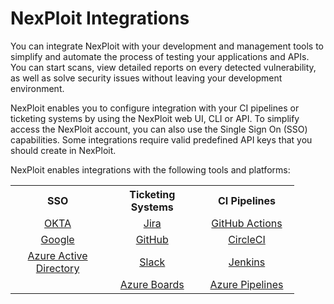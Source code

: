# NexPloit Integrations
You can integrate NexPloit with your development and management tools to simplify and automate the process of testing your applications and APIs. You can start scans, view detailed reports on every detected vulnerability, as well as solve security issues without leaving your development environment. 

NexPloit enables you to configure integration with your CI pipelines or ticketing systems by using the NexPloit web UI, CLI or API. To simplify access the NexPloit account, you can also use the Single Sign On (SSO) capabilities. Some integrations require valid predefined API keys that you should create in NexPloit.

NexPloit enables integrations with the following tools and platforms: 


<table style="width:90%">
  <tr>
    <b>
      <th width="30%" style="text-align:center">SSO</th>
      <th width="30%" style="text-align:center">Ticketing Systems</th>
      <th width="30%" style="text-align:center">CI Pipelines</th>
    </b>
  </tr>

  <tr>
    <td style="text-align:center"><a href="#/guide/pipeline-integration/sso/okta-sso.md">OKTA</a></td>
    <td style="text-align:center"><a href="#/guide/pipeline-integration/ticketing-systems/integrating-with-nexploit/jira.md">Jira</a></td>
    <td style="text-align:center"><a href="#/guide/pipeline-integration/pipe-management/github-actions.md">GitHub Actions</a></td>
  </tr>

  <tr>
    <td style="text-align:center"><a href="#/guide/pipeline-integration/sso/google-sso.md">Google</a></td> 
    <td style="text-align:center"><a href="#/guide/pipeline-integration/ticketing-systems/integrating-with-nexploit/github.md">GitHub</a></td>
    <td style="text-align:center"><a href="#/guide/pipeline-integration/pipe-management/circleci.md">CircleCI</a></td>
  </tr>

  <tr>
    <td style="text-align:center"><a href="#/guide/pipeline-integration/sso/aad-sso.md">Azure Active Directory</a></td>
    <td style="text-align:center"><a href="#/guide/pipeline-integration/ticketing-systems/integrating-with-nexploit/slack.md">Slack</a></td>
    <td style="text-align:center"><a href="#/guide/pipeline-integration/pipe-management/jenkins.md">Jenkins</a></td>
  </tr>

<tr>
    <td></td>
    <td style="text-align:center"><a href="#/guide/pipeline-integration/ticketing-systems/integrating-with-nexploit/azure.md">Azure Boards</a></td>
    <td style="text-align:center"><a href="#/guide/pipeline-integration/pipe-management/azure-devops.md">Azure Pipelines</a></td>
  </tr>

  <!--
  <tr>
    <td><a href="#/guide/pipeline-integration/sso/github-sso.md">GitHub</a></td>
    <td></td>
    <td></td>
  </tr>
  -->
</table>